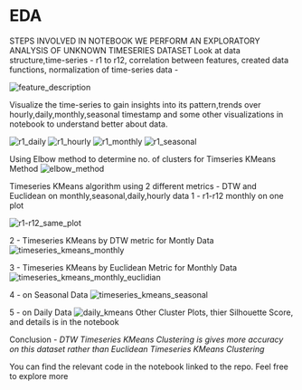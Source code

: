 # EDA
STEPS INVOLVED IN NOTEBOOK
WE PERFORM AN EXPLORATORY ANALYSIS OF UNKNOWN TIMESERIES DATASET
Look at data structure,time-series - r1 to r12, correlation between features, created data functions, normalization of time-series data - 

![feature_description](https://github.com/hri-tick/EDA/assets/138192141/cb352101-66b3-4254-9f52-c740f7fd03ec)


Visualize the time-series to gain insights into its pattern,trends over hourly,daily,monthly,seasonal timestamp and some other visualizations in notebook to understand better about data.

![r1_daily](https://github.com/hri-tick/EDA/assets/138192141/ad8cb81b-deb6-4568-903e-bc601d58e649)
![r1_hourly](https://github.com/hri-tick/EDA/assets/138192141/11bb0422-adb0-4ea1-8fa9-472d71fec137)
![r1_monthly](https://github.com/hri-tick/EDA/assets/138192141/6411c47e-3dff-4af7-aa3b-15513cc059ac)
![r1_seasonal](https://github.com/hri-tick/EDA/assets/138192141/428a9321-b22c-43f6-b9c3-2a94dc7f5b4d)

Using Elbow method to determine no. of clusters for Timseries KMeans Method
![elbow_method](https://github.com/hri-tick/EDA/assets/138192141/facb4172-cc70-4511-ad4f-6da32a19c0c8)


Timeseries KMeans algorithm using 2 different metrics - DTW and Euclidean on monthly,seasonal,daily,hourly data
1 - r1-r12 monthly on one plot

![r1-r12_same_plot](https://github.com/hri-tick/EDA/assets/138192141/df59301b-8f54-47a3-bfee-bd5c55ac61d1)

2 - Timeseries KMeans by DTW metric for Montly Data
![timeseries_kmeans_monthly](https://github.com/hri-tick/EDA/assets/138192141/b42a01dd-d561-4d7f-9099-e84a87a84e19)

3 - Timeseries KMeans by Euclidean Metric for Monthly Data
![timeseries_kmeans_monthly_euclidian](https://github.com/hri-tick/EDA/assets/138192141/fb7b6d14-40a6-4ec5-8cea-331d278f540c)

4 - on Seasonal Data 
![timeseries_kmeans_seasonal](https://github.com/hri-tick/EDA/assets/138192141/7bb1177d-5c65-4a51-b815-37d36a5104a5)

5 - on Daily Data
![daily_kmeans](https://github.com/hri-tick/EDA/assets/138192141/17c75255-2c7b-459b-b644-cc29ed93fc05)
Other Cluster Plots, thier Silhouette Score, and details is in the notebook

Conclusion - *DTW Timeseries KMeans Clustering is gives more accuracy on this dataset rather than Euclidean Timeseries KMeans Clustering*

You can find the relevant code in the notebook linked to the repo. Feel free to explore more 
